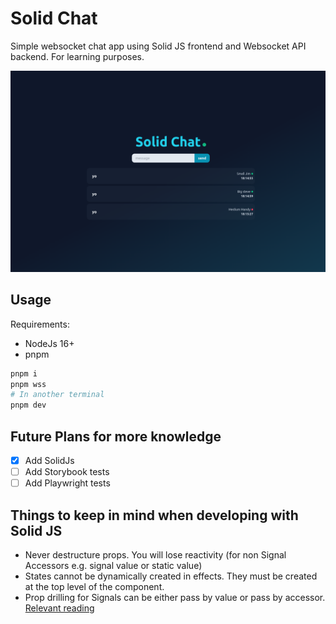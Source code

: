 # Solid Chat

Simple websocket chat app using Solid JS frontend and Websocket API backend.
For learning purposes.

![Preview](./docs/assets/preview.png)

## Usage

Requirements:
- NodeJs 16+
- pnpm

```bash
pnpm i
pnpm wss
# In another terminal
pnpm dev
```

## Future Plans for more knowledge

- [x] Add SolidJs
- [ ] Add Storybook tests
- [ ] Add Playwright tests

## Things to keep in mind when developing with Solid JS

- Never destructure props. You will lose reactivity (for non Signal Accessors e.g. signal value or static value)
- States cannot be dynamically created in effects. They must be created at the top level of the component.
- Prop drilling for Signals can be either pass by value or pass by accessor. [Relevant reading](https://github.com/solidjs/solid/discussions/749)